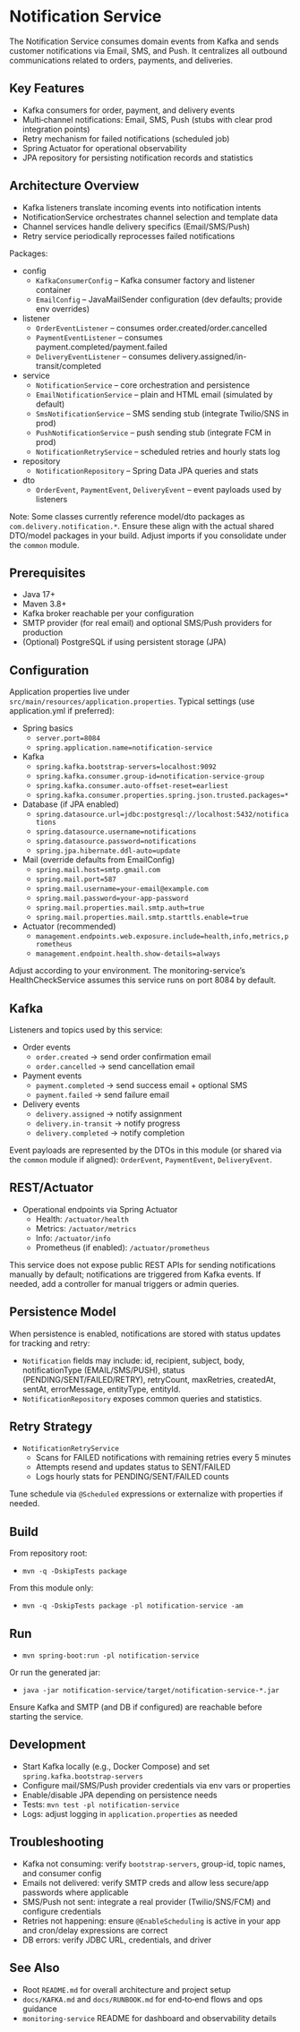 # Notification Service

The Notification Service consumes domain events from Kafka and sends customer notifications via Email, SMS, and Push. It centralizes all outbound communications related to orders, payments, and deliveries.

## Key Features
- Kafka consumers for order, payment, and delivery events
- Multi‑channel notifications: Email, SMS, Push (stubs with clear prod integration points)
- Retry mechanism for failed notifications (scheduled job)
- Spring Actuator for operational observability
- JPA repository for persisting notification records and statistics

## Architecture Overview
- Kafka listeners translate incoming events into notification intents
- NotificationService orchestrates channel selection and template data
- Channel services handle delivery specifics (Email/SMS/Push)
- Retry service periodically reprocesses failed notifications

Packages:
- config
  - `KafkaConsumerConfig` – Kafka consumer factory and listener container
  - `EmailConfig` – JavaMailSender configuration (dev defaults; provide env overrides)
- listener
  - `OrderEventListener` – consumes order.created/order.cancelled
  - `PaymentEventListener` – consumes payment.completed/payment.failed
  - `DeliveryEventListener` – consumes delivery.assigned/in-transit/completed
- service
  - `NotificationService` – core orchestration and persistence
  - `EmailNotificationService` – plain and HTML email (simulated by default)
  - `SmsNotificationService` – SMS sending stub (integrate Twilio/SNS in prod)
  - `PushNotificationService` – push sending stub (integrate FCM in prod)
  - `NotificationRetryService` – scheduled retries and hourly stats log
- repository
  - `NotificationRepository` – Spring Data JPA queries and stats
- dto
  - `OrderEvent`, `PaymentEvent`, `DeliveryEvent` – event payloads used by listeners

Note: Some classes currently reference model/dto packages as `com.delivery.notification.*`. Ensure these align with the actual shared DTO/model packages in your build. Adjust imports if you consolidate under the `common` module.

## Prerequisites
- Java 17+
- Maven 3.8+
- Kafka broker reachable per your configuration
- SMTP provider (for real email) and optional SMS/Push providers for production
- (Optional) PostgreSQL if using persistent storage (JPA)

## Configuration
Application properties live under `src/main/resources/application.properties`. Typical settings (use application.yml if preferred):

- Spring basics
  - `server.port=8084`
  - `spring.application.name=notification-service`
- Kafka
  - `spring.kafka.bootstrap-servers=localhost:9092`
  - `spring.kafka.consumer.group-id=notification-service-group`
  - `spring.kafka.consumer.auto-offset-reset=earliest`
  - `spring.kafka.consumer.properties.spring.json.trusted.packages=*`
- Database (if JPA enabled)
  - `spring.datasource.url=jdbc:postgresql://localhost:5432/notifications`
  - `spring.datasource.username=notifications`
  - `spring.datasource.password=notifications`
  - `spring.jpa.hibernate.ddl-auto=update`
- Mail (override defaults from EmailConfig)
  - `spring.mail.host=smtp.gmail.com`
  - `spring.mail.port=587`
  - `spring.mail.username=your-email@example.com`
  - `spring.mail.password=your-app-password`
  - `spring.mail.properties.mail.smtp.auth=true`
  - `spring.mail.properties.mail.smtp.starttls.enable=true`
- Actuator (recommended)
  - `management.endpoints.web.exposure.include=health,info,metrics,prometheus`
  - `management.endpoint.health.show-details=always`

Adjust according to your environment. The monitoring-service’s HealthCheckService assumes this service runs on port 8084 by default.

## Kafka
Listeners and topics used by this service:
- Order events
  - `order.created` → send order confirmation email
  - `order.cancelled` → send cancellation email
- Payment events
  - `payment.completed` → send success email + optional SMS
  - `payment.failed` → send failure email
- Delivery events
  - `delivery.assigned` → notify assignment
  - `delivery.in-transit` → notify progress
  - `delivery.completed` → notify completion

Event payloads are represented by the DTOs in this module (or shared via the `common` module if aligned): `OrderEvent`, `PaymentEvent`, `DeliveryEvent`.

## REST/Actuator
- Operational endpoints via Spring Actuator
  - Health: `/actuator/health`
  - Metrics: `/actuator/metrics`
  - Info: `/actuator/info`
  - Prometheus (if enabled): `/actuator/prometheus`

This service does not expose public REST APIs for sending notifications manually by default; notifications are triggered from Kafka events. If needed, add a controller for manual triggers or admin queries.

## Persistence Model
When persistence is enabled, notifications are stored with status updates for tracking and retry:
- `Notification` fields may include: id, recipient, subject, body, notificationType (EMAIL/SMS/PUSH), status (PENDING/SENT/FAILED/RETRY), retryCount, maxRetries, createdAt, sentAt, errorMessage, entityType, entityId.
- `NotificationRepository` exposes common queries and statistics.

## Retry Strategy
- `NotificationRetryService`
  - Scans for FAILED notifications with remaining retries every 5 minutes
  - Attempts resend and updates status to SENT/FAILED
  - Logs hourly stats for PENDING/SENT/FAILED counts

Tune schedule via `@Scheduled` expressions or externalize with properties if needed.

## Build
From repository root:
- `mvn -q -DskipTests package`

From this module only:
- `mvn -q -DskipTests package -pl notification-service -am`

## Run
- `mvn spring-boot:run -pl notification-service`

Or run the generated jar:
- `java -jar notification-service/target/notification-service-*.jar`

Ensure Kafka and SMTP (and DB if configured) are reachable before starting the service.

## Development
- Start Kafka locally (e.g., Docker Compose) and set `spring.kafka.bootstrap-servers`
- Configure mail/SMS/Push provider credentials via env vars or properties
- Enable/disable JPA depending on persistence needs
- Tests: `mvn test -pl notification-service`
- Logs: adjust logging in `application.properties` as needed

## Troubleshooting
- Kafka not consuming: verify `bootstrap-servers`, group-id, topic names, and consumer config
- Emails not delivered: verify SMTP creds and allow less secure/app passwords where applicable
- SMS/Push not sent: integrate a real provider (Twilio/SNS/FCM) and configure credentials
- Retries not happening: ensure `@EnableScheduling` is active in your app and cron/delay expressions are correct
- DB errors: verify JDBC URL, credentials, and driver

## See Also
- Root `README.md` for overall architecture and project setup
- `docs/KAFKA.md` and `docs/RUNBOOK.md` for end‑to‑end flows and ops guidance
- `monitoring-service` README for dashboard and observability details
